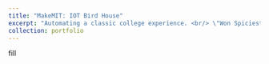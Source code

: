 ```yaml
---
title: "MakeMIT: IOT Bird House"
excerpt: "Automating a classic college experience. <br/> \"Won Spiciest Meme\" award. <br/><img src='/images/ramensplash.jpg'>"
collection: portfolio
---
```



fill